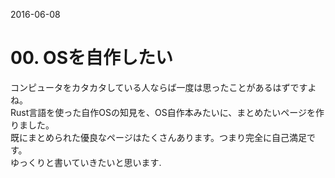 2016-06-08

# 00. OSを自作したい
コンピュータをカタカタしている人ならば一度は思ったことがあるはずですよね。  
Rust言語を使った自作OSの知見を、OS自作本みたいに、まとめたいページを作りました。  
既にまとめられた優良なページはたくさんあります。つまり完全に自己満足です。  
ゆっくりと書いていきたいと思います.
